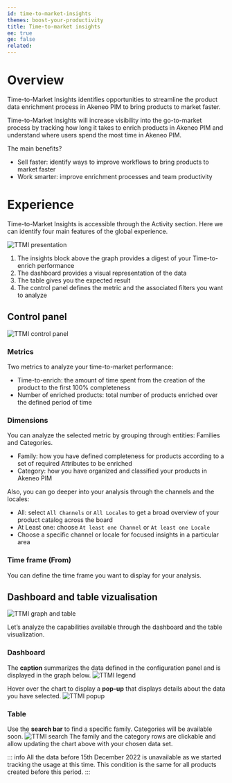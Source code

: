 ```yaml
---
id: time-to-market-insights
themes: boost-your-productivity
title: Time-to-market insights
ee: true
ge: false
related:
---
```


# Overview 

Time-to-Market Insights identifies opportunities to streamline the product data enrichment process in Akeneo PIM to bring products to market faster.

Time-to-Market Insights will increase visibility into the go-to-market process by tracking how long it takes to enrich products in Akeneo PIM and understand where users spend the most time in Akeneo PIM.

The main benefits? 
- Sell faster: identify ways to improve workflows to bring products to market faster
- Work smarter: improve enrichment processes and team productivity


# Experience

Time-to-Market Insights is accessible through the Activity section. Here we can identify four main features of the global experience.

![TTMI presentation](../img/TTMI_presentation.png)

1. The insights block above the graph provides a digest of your Time-to-enrich performance
2. The dashboard provides a visual representation of the data
3. The table gives you the expected result
4. The control panel defines the metric and the associated filters you want to analyze


## Control panel

![TTMI control panel](../img/TTMI_control_panel.png)

### Metrics

Two metrics to analyze your time-to-market performance:
- Time-to-enrich: the amount of time spent from the creation of the product to the first 100% completeness
- Number of enriched products: total number of products enriched over the defined period of time

### Dimensions

You can analyze the selected metric by grouping through entities: Families and Categories.
- Family: how you have defined completeness for products according to a set of required Attributes to be enriched
- Category: how you have organized and classified your products in Akeneo PIM

Also, you can go deeper into your analysis through the channels and the locales: 
- All: select `All Channels` or `All Locales` to get a broad overview of your product catalog across the board
- At Least one: choose `At least one Channel` or `At least one Locale` 
- Choose a specific channel or locale for focused insights in a particular area

### Time frame (From)

You can define the time frame you want to display for your analysis.

## Dashboard and table vizualisation

![TTMI graph and table](../img/TTMI_graph_table.png)

Let’s analyze the capabilities available through the dashboard and the table visualization.

### Dashboard

The **caption** summarizes the data defined in the configuration panel and is displayed in the graph below.
![TTMI legend](../img/TTMI_legend.png)

Hover over the chart to display a **pop-up** that displays details about the data you have selected.
![TTMI popup](../img/TTMI_graph_pop_up.png)


### Table

Use the **search bar** to find a specific family. Categories will be available soon.
![TTMI search](../img/TTMI_search.png)
The family and the category rows are clickable and allow updating the chart above with your chosen data set.

::: info
All the data before 15th December 2022 is unavailable as we started tracking the usage at this time. This condition is the same for all products created before this period. 
:::